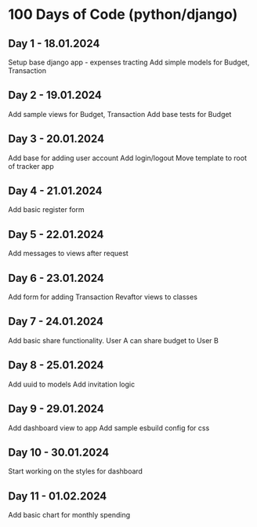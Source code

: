 # 100 Days of Code (python/django)

## Day 1 - 18.01.2024
Setup base django app - expenses tracting
Add simple models for Budget, Transaction

## Day 2 - 19.01.2024
Add sample views for Budget, Transaction
Add base tests for Budget

## Day 3 - 20.01.2024
Add base for adding user account
Add login/logout
Move template to root of tracker app

## Day 4 - 21.01.2024
Add basic register form

## Day 5 - 22.01.2024
Add messages to views after request

## Day 6 - 23.01.2024
Add form for adding Transaction
Revaftor views to classes

## Day 7 - 24.01.2024
Add basic share functionality. User A can share budget to User B

## Day 8 - 25.01.2024
Add uuid to models
Add invitation logic

## Day 9 - 29.01.2024
Add dashboard view to app
Add sample esbuild config for css

## Day 10 - 30.01.2024
Start working on the styles for dashboard

## Day 11 - 01.02.2024
Add basic chart for monthly spending

